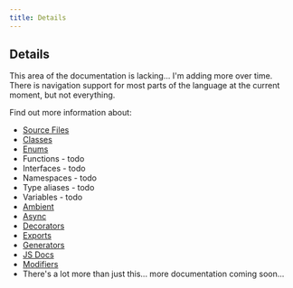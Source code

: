 ```yaml
---
title: Details
---
```


## Details

This area of the documentation is lacking... I'm adding more over time. There is navigation support for most parts of the language at the current moment, but not everything.

Find out more information about:

* [Source Files](source-files)
* [Classes](classes)
* [Enums](enums)
* Functions - todo
* Interfaces - todo
* Namespaces - todo
* Type aliases - todo
* Variables - todo
* [Ambient](ambient)
* [Async](async)
* [Decorators](decorators)
* [Exports](exports)
* [Generators](generators)
* [JS Docs](documentation)
* [Modifiers](modifiers)
* There's a lot more than just this... more documentation coming soon...

